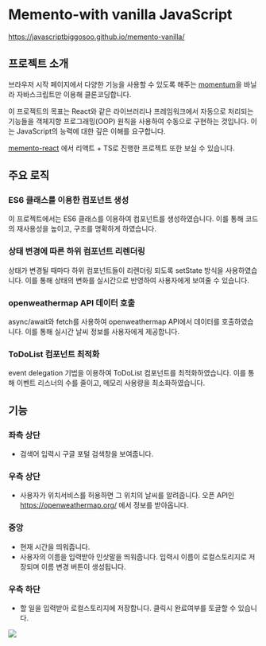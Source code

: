 # Memento-with vanilla JavaScript

https://javascriptbiggosoo.github.io/memento-vanilla/

## 프로젝트 소개

브라우저 시작 페이지에서 다양한 기능을 사용할 수 있도록 해주는 [momentum](https://momentumdash.com/)을 바닐라 자바스크립트만 이용해 클론코딩합니다.

이 프로젝트의 목표는 React와 같은 라이브러리나 프레임워크에서 자동으로 처리되는 기능들을 객체지향 프로그래밍(OOP) 원칙을 사용하여 수동으로 구현하는 것입니다.
이는 JavaScript의 능력에 대한 깊은 이해를 요구합니다.

[memento-react](https://github.com/javascriptbiggosoo/memento-react) 에서 리액트 + TS로 진행한 프로젝트 또한 보실 수 있습니다.

## 주요 로직

### ES6 클래스를 이용한 컴포넌트 생성

이 프로젝트에서는 ES6 클래스를 이용하여 컴포넌트를 생성하였습니다. 이를 통해 코드의 재사용성을 높이고, 구조를 명확하게 하였습니다.

### 상태 변경에 따른 하위 컴포넌트 리렌더링

상태가 변경될 때마다 하위 컴포넌트들이 리렌더링 되도록 setState 방식을 사용하였습니다. 이를 통해 상태의 변화를 실시간으로 반영하여 사용자에게 보여줄 수 있습니다.

### openweathermap API 데이터 호출

async/await와 fetch를 사용하여 openweathermap API에서 데이터를 호출하였습니다. 이를 통해 실시간 날씨 정보를 사용자에게 제공합니다.

### ToDoList 컴포넌트 최적화

event delegation 기법을 이용하여 ToDoList 컴포넌트를 최적화하였습니다. 이를 통해 이벤트 리스너의 수를 줄이고, 메모리 사용량을 최소화하였습니다.

## 기능

### 좌측 상단

- 검색어 입력시 구글 포털 검색창을 보여줍니다.

### 우측 상단

- 사용자가 위치서비스를 허용하면 그 위치의 날씨를 알려줍니다.
  오픈 API인 https://openweathermap.org/ 에서 정보를 받아옵니다.

### 중앙

- 현재 시간을 띄워줍니다.
- 사용자의 이름을 입력받아 인삿말을 띄워줍니다.
  입력시 이름이 로컬스토리지로 저장되며 이름 변경 버튼이 생성됩니다.

### 우측 하단

- 할 일을 입력받아 로컬스토리지에 저장합니다.
  클릭시 완료여부를 토글할 수 있습니다.

<img src="https://user-images.githubusercontent.com/28939278/215250935-17c1774c-8d08-47e8-a586-7aaadacd57a3.gif">
